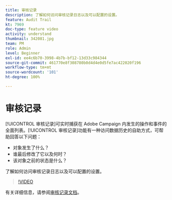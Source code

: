 ```yaml
---
title: 审核记录
description: 了解如何访问审核记录日志以及可以配置的设置。
feature: Audit Trail
kt: 7969
doc-type: feature video
activity: understand
thumbnail: 342081.jpg
team: PM
role: Admin
level: Beginner
exl-id: ee4c6b70-3998-4b7b-bf12-13d33c984344
source-git-commit: 461770e8f308780b0d4d4e0d5fe7ac422020f196
workflow-type: tm+mt
source-wordcount: '101'
ht-degree: 100%

---
```


# 审核记录

[!UICONTROL 审核记录]可实时捕获在 Adobe Campaign 内发生的操作和事件的全面列表。[!UICONTROL 审核记录]功能有一种访问数据历史的自助方式，可帮助回答以下问题：

* 对象发生了什么？
* 谁最后修改了它以及何时？
* 该对象之前的状态是什么？

了解如何访问审核记录日志以及可以配置的设置。

>[!VIDEO](https://video.tv.adobe.com/v/342081?quality=12)

有关详细信息，请参阅[审核记录文档](https://experienceleague.adobe.com/docs/campaign-classic/using/monitoring-campaign-classic/production-procedures/audit-trail.html?lang=zh-Hans)。
